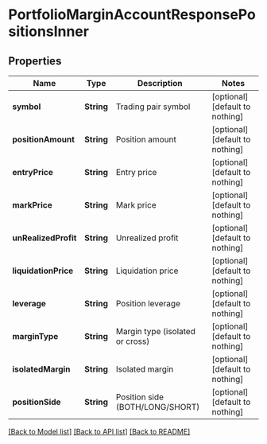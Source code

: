 # PortfolioMarginAccountResponsePositionsInner


## Properties
Name | Type | Description | Notes
------------ | ------------- | ------------- | -------------
**symbol** | **String** | Trading pair symbol | [optional] [default to nothing]
**positionAmount** | **String** | Position amount | [optional] [default to nothing]
**entryPrice** | **String** | Entry price | [optional] [default to nothing]
**markPrice** | **String** | Mark price | [optional] [default to nothing]
**unRealizedProfit** | **String** | Unrealized profit | [optional] [default to nothing]
**liquidationPrice** | **String** | Liquidation price | [optional] [default to nothing]
**leverage** | **String** | Position leverage | [optional] [default to nothing]
**marginType** | **String** | Margin type (isolated or cross) | [optional] [default to nothing]
**isolatedMargin** | **String** | Isolated margin | [optional] [default to nothing]
**positionSide** | **String** | Position side (BOTH/LONG/SHORT) | [optional] [default to nothing]


[[Back to Model list]](../README.md#models) [[Back to API list]](../README.md#api-endpoints) [[Back to README]](../README.md)


